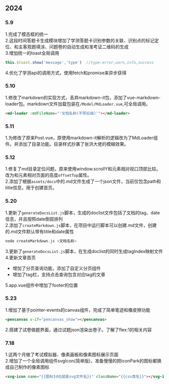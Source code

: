 <!--
title:更新文档
date: 2023-12-31 00:00:00
categories:
	- 建站日志
-->
## 2024
### 5.9
1.完成了模态框的统一  
2.这段时间答题卡生成模块增加了学测答题卡识别参数的关联、识别点的标记定位、和主客观题填涂、问题卷的自动生成和准考证二维码的生成  
3.增加统一的toast全局调用
```javascript
this.$toast.show('message','type')  //type:error,warn,info,success
```  
4.优化了学测api的调用方式，使用fetch和promise来异步获得  

### 5.10
1.修改了markdown的实现方式，丢弃markdown-it包，添加了vue-markdown-loader包。markdown文件加载包装在`/Model/MdLoader.vue`,可全局调用。

```html
<md-loader :mdFileName="'文档名称(不带后缀)'"></md-loader>
```

### 5.11
1.为修改了原来Post.vue，原使用markdown-it解析的逻辑改为了MdLoader组件。并添加了目录功能。目录样式抄袭了张洪大佬的模糊效果。

### 5.12
1.修复了md目录定位问题，原来使用window.scrollY和元素相对视口顶部比较。改为和元素相对页面的高度`offsetTop`属性。  
2.添加了根据`assets/docs`中的.md文件生成了一个json文件，当前仅包含path和title信息，用于创建首页。

### 5.20
1.更新了`generateDocsList.js`脚本，生成的doclist文件包括了文档的tag、date信息，并且按照date倒叙排列  
2.添加了`createMarkdown.js`脚本，在项目中运行脚本可以创建.md文件，创建的.md文件默认带有title和date属性
```powershell
node createMarkdown.js <文档名称>
```
3.更新了`generateDocsList.js`脚本，在生成doclist的同时生成tagIndex映射文件  
4.更新文章首页  
- 增加了分页查询功能，添加了自定义分页组件  
- 增加了tag栏，支持点击查询包含对应tag的文章   

5.app.vue组件中增加了footer的位置

### 5.23
1.增加了基于pointer-events的canvas组件，完成了简单笔迹和橡皮擦功能
```html
<pencanvas v-if="pencanvas_show"></pencanvas>
```
2.搭建了试卷做题界面，通过试题json渲染出卷子。了解了flex:1的相关内容

### 7.18
1.这两个月做了考试模拟器、像素画板和像素图标展示页面  
2.增加了一个全局调用组件svgIcon(简单版)，准备慢慢的把iconPark的图标都换成自己制作的像素图标
```html
<svg-icon name="{{图标Id也就是svg文件名}}" className="{{css类名}}"></svg-icon>
```